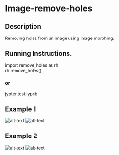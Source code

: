 # Image-remove-holes
## Description
Removing holes from an image using image morphing.
## Running Instructions.
import remove_holes as rh</br>
rh.remove_holes()
### or
jypter test.iypnb
## Example 1
![alt-text]( http://vlm1.uta.edu/~athitsos/courses/cse4310_spring2019/assignments/assignment2/data/zebra_with_holes.gif) ![alt-text]( http://vlm1.uta.edu/~athitsos/courses/cse4310_spring2019/assignments/assignment2/data/zebra_without_holes.gif)
## Example 2
![alt-text]( http://vlm1.uta.edu/~athitsos/courses/cse4310_spring2019/assignments/assignment2/data/simple_with_holes.gif) ![alt-text]( http://vlm1.uta.edu/~athitsos/courses/cse4310_spring2019/assignments/assignment2/data/simple_without_holes.gif)
